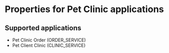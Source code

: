 # Properties for Pet Clinic applications

## Supported applications
* Pet Clinic Order (ORDER_SERVICE)
* Pet Client Clinic (CLINIC_SERVICE)
